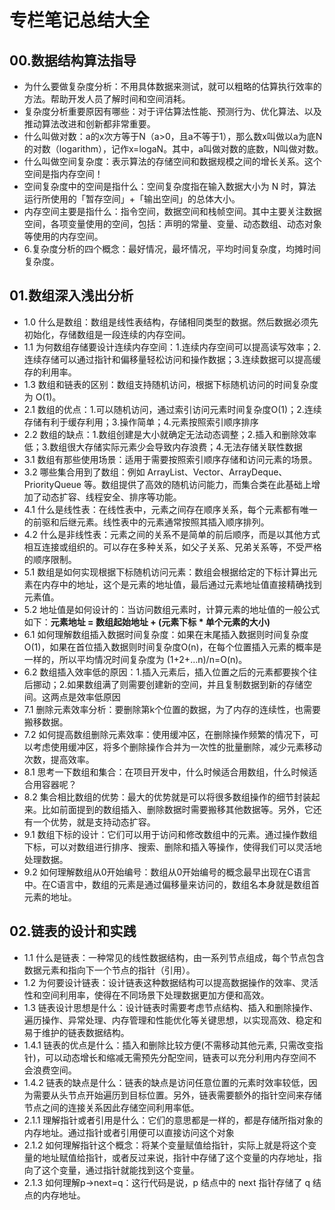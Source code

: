 # 专栏笔记总结大全


## 00.数据结构算法指导

- 为什么要做复杂度分析：不用具体数据来测试，就可以粗略的估算执行效率的方法。帮助开发人员了解时间和空间消耗。
- 复杂度分析重要原因有哪些：对于评估算法性能、预测行为、优化算法、以及推动算法改进和创新都非常重要。
- 什么叫做对数：a的x次方等于N（a>0，且a不等于1），那么数x叫做以a为底N的对数（logarithm），记作x=logaN。其中，a叫做对数的底数，N叫做对数。
- 什么叫做空间复杂度：表示算法的存储空间和数据规模之间的增长关系。这个空间是指内存空间！
- 空间复杂度中的空间是指什么：空间复杂度指在输入数据大小为 N 时，算法运行所使用的「暂存空间」+「输出空间」的总体大小。
- 内存空间主要是指什么：指令空间，数据空间和栈帧空间。其中主要关注数据空间，各项变量使用的空间，包括：声明的常量、变量、动态数组、动态对象等使用的内存空间。
- 6.复杂度分析的四个概念：最好情况，最坏情况，平均时间复杂度，均摊时间复杂度。


## 01.数组深入浅出分析

- 1.0 什么是数组：数组是线性表结构，存储相同类型的数据。然后数据必须先初始化，存储数组是一段连续的内存空间。
- 1.1 为何数组存储要设计连续内存空间：1.连续内存空间可以提高读写效率；2.连续存储可以通过指针和偏移量轻松访问和操作数据；3.连续数据可以提高缓存的利用率。
- 1.3 数组和链表的区别：数组支持随机访问，根据下标随机访问的时间复杂度为 O(1)。
- 2.1 数组的优点：1.可以随机访问，通过索引访问元素时间复杂度O(1)；2.连续存储有利于缓存利用；3.操作简单；4.元素按照索引顺序排序 
- 2.2 数组的缺点：1.数组创建是大小就确定无法动态调整；2.插入和删除效率低；3.数组很大存储实际元素少会导致内存浪费；4.无法存储关联性数据 
- 3.1 数组有那些使用场景：适用于需要按照索引顺序存储和访问元素的场景。
- 3.2 哪些集合用到了数组：例如 ArrayList、Vector、ArrayDeque、PriorityQueue 等。数组提供了高效的随机访问能力，而集合类在此基础上增加了动态扩容、线程安全、排序等功能。
- 4.1 什么是线性表：在线性表中，元素之间存在顺序关系，每个元素都有唯一的前驱和后继元素。线性表中的元素通常按照其插入顺序排列。
- 4.2 什么是非线性表：元素之间的关系不是简单的前后顺序，而是以其他方式相互连接或组织的。可以存在多种关系，如父子关系、兄弟关系等，不受严格的顺序限制。
- 5.1 数组是如何实现根据下标随机访问元素：数组会根据给定的下标计算出元素在内存中的地址，这个是元素的地址值，最后通过元素地址值直接精确找到元素值。
- 5.2 地址值是如何设计的：当访问数组元素时，计算元素的地址值的一般公式如下：**元素地址 = 数组起始地址 + (元素下标 * 单个元素的大小)**
- 6.1 如何理解数组插入数据时间复杂度：如果在末尾插入数据则时间复杂度O(1)，如果在首位插入数据则时间复杂度O(n)，在每个位置插入元素的概率是一样的，所以平均情况时间复杂度为 (1+2+…n)/n=O(n)。 
- 6.2 数组插入效率低的原因：1.插入元素后，插入位置之后的元素都要挨个往后挪动；2.如果数组满了则需要创建新的空间，并且复制数据到新的存储空间。这两点是效率低原因 
- 7.1 删除元素效率分析：要删除第k个位置的数据，为了内存的连续性，也需要搬移数据。
- 7.2 如何提高数组删除元素效率：使用缓冲区，在删除操作频繁的情况下，可以考虑使用缓冲区，将多个删除操作合并为一次性的批量删除，减少元素移动次数，提高效率。
- 8.1 思考一下数组和集合：在项目开发中，什么时候适合用数组，什么时候适合用容器呢？
- 8.2 集合相比数组的优势：最大的优势就是可以将很多数组操作的细节封装起来。比如前面提到的数组插入、删除数据时需要搬移其他数据等。另外，它还有一个优势，就是支持动态扩容。
- 9.1 数组下标的设计：它们可以用于访问和修改数组中的元素。通过操作数组下标，可以对数组进行排序、搜索、删除和插入等操作，使得我们可以灵活地处理数据。
- 9.2 如何理解数组从0开始编号：数组从0开始编号的概念最早出现在C语言中。在C语言中，数组的元素是通过偏移量来访问的，数组名本身就是数组首元素的地址。


## 02.链表的设计和实践

- 1.1 什么是链表：一种常见的线性数据结构，由一系列节点组成，每个节点包含数据元素和指向下一个节点的指针（引用）。
- 1.2 为何要设计链表：设计链表这种数据结构可以提高数据操作的效率、灵活性和空间利用率，使得在不同场景下处理数据更加方便和高效。
- 1.3 链表设计思想是什么：设计链表时需要考虑节点结构、插入和删除操作、遍历操作、异常处理、内存管理和性能优化等关键思想，以实现高效、稳定和易于维护的链表数据结构。
- 1.4.1 链表的优点是什么：插入和删除比较方便(不需移动其他元素, 只需改变指针)，可以动态增长和缩减无需预先分配空间，链表可以充分利用内存空间不会浪费空间。
- 1.4.2 链表的缺点是什么：链表的缺点是访问任意位置的元素时效率较低，因为需要从头节点开始遍历到目标位置。另外，链表需要额外的指针空间来存储节点之间的连接关系因此存储空间利用率低。
- 2.1.1 理解指针或者引用是什么：它们的意思都是一样的，都是存储所指对象的内存地址。通过指针或者引用便可以直接访问这个对象
- 2.1.2 如何理解指针这个概念：将某个变量赋值给指针，实际上就是将这个变量的地址赋值给指针，或者反过来说，指针中存储了这个变量的内存地址，指向了这个变量，通过指针就能找到这个变量。
- 2.1.3 如何理解p->next=q：这行代码是说，p 结点中的 next 指针存储了 q 结点的内存地址。
